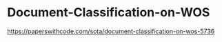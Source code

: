 # Document-Classification-on-WOS
https://paperswithcode.com/sota/document-classification-on-wos-5736

